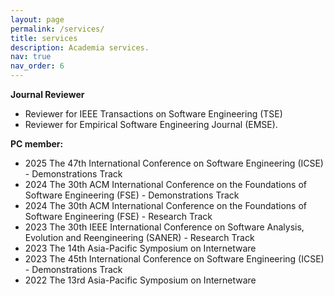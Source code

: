 ```yaml
---
layout: page
permalink: /services/
title: services
description: Academia services.
nav: true
nav_order: 6
---
```


**Journal Reviewer**
- Reviewer for IEEE Transactions on Software Engineering (TSE)
- Reviewer for Empirical Software Engineering Journal (EMSE).


**PC member:** 
- 2025 The 47th International Conference on Software Engineering (ICSE) - Demonstrations Track
- 2024 The 30th ACM International Conference on the Foundations of Software Engineering (FSE) - Demonstrations Track
- 2024 The 30th ACM International Conference on the Foundations of Software Engineering (FSE) - Research Track
- 2023 The 30th IEEE International Conference on Software Analysis, Evolution and Reengineering (SANER) - Research Track
- 2023 The 14th Asia-Pacific Symposium on Internetware 
- 2023 The 45th International Conference on Software Engineering (ICSE) - Demonstrations Track
- 2022 The 13rd Asia-Pacific Symposium on Internetware 



